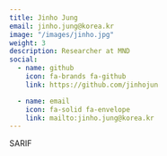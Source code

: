 ```yaml
---
title: Jinho Jung
email: jinho.jung@korea.kr
image: "/images/jinho.jpg"
weight: 3
description: Researcher at MND
social:
  - name: github
    icon: fa-brands fa-github
    link: https://github.com/jinhojun

  - name: email
    icon: fa-solid fa-envelope
    link: mailto:jinho.jung@korea.kr
---
```


SARIF
